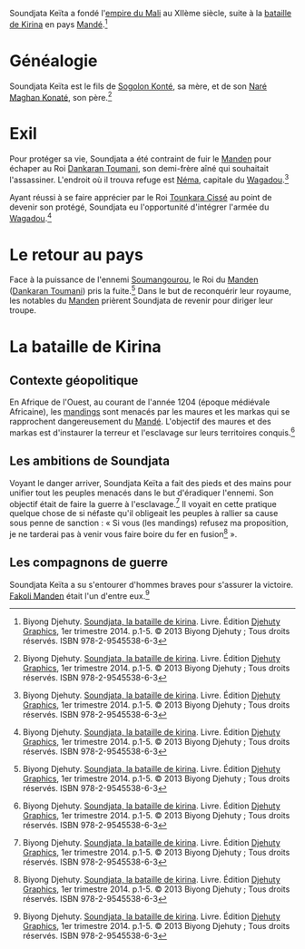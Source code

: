 <!-- TITLE: Soundjata Keïta -->
<!-- SUBTITLE: Présentation de Soundjata Keïta -->

Soundjata Keïta a fondé l'[empire du Mali](/geographie/afrique/empire/manden) au XIIème siècle, suite à la [bataille de Kirina](/evenement/bataille-de-kirina) en pays [Mandé](/geographie/afrique/empire/manden).[^1]

# Généalogie
Soundjata Keïta est le fils de [Sogolon Konté](/personnalite/femme/autre/sogolon-konte), sa mère, et de son [Naré Maghan Konaté](/personnalite/homme/autre/nare-maghan-konate), son père.[^1]

# Exil
Pour protéger sa vie, Soundjata a été contraint de fuir le [Manden](/geographie/afrique/empire/manden) pour échaper au Roi [Dankaran Toumani](/personnalite/homme/souverain/roi/empire-manden/dankaran-toumani), son demi-frère aîné qui souhaitait l'assassiner. L'endroit où il trouva refuge est [Néma](/geographie/ville/empire-wagadou/nema), capitale du [Wagadou](/geographie/afrique/empire/wagadou).[^1]

Ayant réussi à se faire apprécier par le Roi [Tounkara Cissé](/personnalite/homme/souverain/roi/empire-wagadou/tounkara-cisse) au point de devenir son protégé, Soundjata eu l'opportunité d'intégrer l'armée du [Wagadou](/geographie/afrique/empire/wagadou).[^1]

# Le retour au pays
Face à la puissance de l'ennemi [Soumangourou](/personnalite/homme/souverain/roi/empire-sosso/soumangourou), le Roi du [Manden](/geographie/afrique/empire/manden) ([Dankaran Toumani](/personnalite/homme/souverain/roi/empire-manden/dankaran-toumani)) pris la fuite.[^1]
Dans le but de reconquérir leur royaume, les notables du [Manden](/geographie/afrique/empire/manden) prièrent Soundjata de revenir pour diriger leur troupe.

# La bataille de Kirina
## Contexte géopolitique
En Afrique de l'Ouest, au courant de l'année 1204 (époque médiévale Africaine), les [mandings](/peuple/manding) sont menacés par les maures et les markas qui se rapprochent dangereusement du [Mandé](/geographie/afrique/empire/manden). L'objectif des maures et des markas est d'instaurer la terreur et l'esclavage sur leurs territoires conquis.[^1]

## Les ambitions de Soundjata
Voyant le danger arriver, Soundjata Keïta a fait des pieds et des mains pour unifier tout les peuples menacés dans le but d'éradiquer l'ennemi. Son objectif était de faire la guerre à l'esclavage.[^1] Il voyait en cette pratique quelque chose de si néfaste qu'il obligeait les peuples à rallier sa cause sous penne de sanction : « Si vous (les mandings) refusez ma proposition, je ne tarderai pas à venir vous faire boire du fer en fusion[^1] ».

## Les compagnons de guerre
Soundjata Keïta a su s'entourer d'hommes braves pour s'assurer la victoire. [Fakoli Manden](/personnalite/homme/autre/fakoli-manden) était l'un d'entre eux.[^1]


[^1]: Biyong Djehuty. [Soundjata, la bataille de kirina](/ouvrage/soundjata-la-bataille-de-kirina). Livre. Édition [Djehuty Graphics](/organisme/djehuty-graphics), 1er trimestre 2014. p.1-5. © 2013 Biyong Djehuty ; Tous droits réservés. ISBN 978-2-9545538-6-3